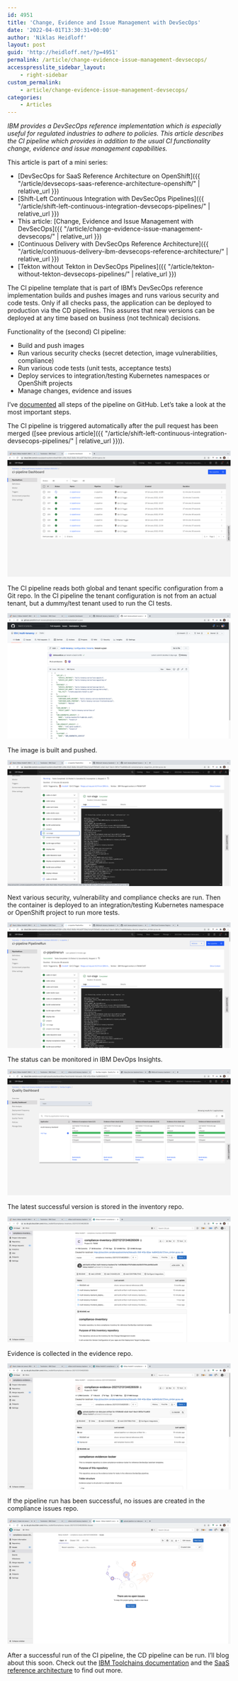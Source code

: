 ```yaml
---
id: 4951
title: 'Change, Evidence and Issue Management with DevSecOps'
date: '2022-04-01T13:30:31+00:00'
author: 'Niklas Heidloff'
layout: post
guid: 'http://heidloff.net/?p=4951'
permalink: /article/change-evidence-issue-management-devsecops/
accesspresslite_sidebar_layout:
    - right-sidebar
custom_permalink:
    - article/change-evidence-issue-management-devsecops/
categories:
    - Articles
---
```


*IBM provides a DevSecOps reference implementation which is especially useful for regulated industries to adhere to policies. This article describes the CI pipeline which provides in addition to the usual CI functionality change, evidence and issue management capabilities.*

This article is part of a mini series:

- [DevSecOps for SaaS Reference Architecture on OpenShift]({{ "/article/devsecops-saas-reference-architecture-openshift/" | relative_url }})
- [Shift-Left Continuous Integration with DevSecOps Pipelines]({{ "/article/shift-left-continuous-integration-devsecops-pipelines/" | relative_url }})
- This article: [Change, Evidence and Issue Management with DevSecOps]({{ "/article/change-evidence-issue-management-devsecops/" | relative_url }})
- [Continuous Delivery with DevSecOps Reference Architecture]({{ "/article/continuous-delivery-ibm-devsecops-reference-architecture/" | relative_url }})
- [Tekton without Tekton in DevSecOps Pipelines]({{ "/article/tekton-without-tekton-devsecops-pipelines/" | relative_url }})

The CI pipeline template that is part of IBM’s DevSecOps reference implementation builds and pushes images and runs various security and code tests. Only if all checks pass, the application can be deployed to production via the CD pipelines. This assures that new versions can be deployed at any time based on business (not technical) decisions.

Functionality of the (second) CI pipeline:

- Build and push images
- Run various security checks (secret detection, image vulnerabilities, compliance)
- Run various code tests (unit tests, acceptance tests)
- Deploy services to integration/testing Kubernetes namespaces or OpenShift projects
- Manage changes, evidence and issues

I’ve [documented](https://github.com/IBM/multi-tenancy-documentation/blob/main/documentation/kubernetes-via-ibm-kubernetes-service-and-ibm-openshift/ci-pipeline.md) all steps of the pipeline on GitHub. Let’s take a look at the most important steps.

The CI pipeline is triggered automatically after the pull request has been merged ([see previous article]({{ "/article/shift-left-continuous-integration-devsecops-pipelines/" | relative_url }})).

![image](/assets/img/2022/03/devsecops-ci2-002.png)

The CI pipeline reads both global and tenant specific configuration from a Git repo. In the CI pipeline the tenant configuration is not from an actual tenant, but a dummy/test tenant used to run the CI tests.

![image](/assets/img/2022/03/devsecops-ci2-007.png)

The image is built and pushed.

![image](/assets/img/2022/03/devsecops-ci2-010.png)

Next various security, vulnerability and compliance checks are run. Then the container is deployed to an integration/testing Kubernetes namespace or OpenShift project to run more tests.

![image](/assets/img/2022/03/devsecops-ci2-015.png)

The status can be monitored in IBM DevOps Insights.

![image](/assets/img/2022/03/devsecops-ci2-028.png)

The latest successful version is stored in the inventory repo.

![image](/assets/img/2022/03/devsecops-ci2-032.png)

Evidence is collected in the evidence repo.

![image](/assets/img/2022/03/devsecops-ci2-035.png)

If the pipeline run has been successful, no issues are created in the compliance issues repo.

![image](/assets/img/2022/03/devsecops-ci2-037.png)

After a successful run of the CI pipeline, the CD pipeline can be run. I’ll blog about this soon. Check out the [IBM Toolchains documentation](https://cloud.ibm.com/docs/devsecops?topic=devsecops-tutorial-cd-devsecops) and the [SaaS reference architecture](https://github.com/IBM/multi-tenancy) to find out more.